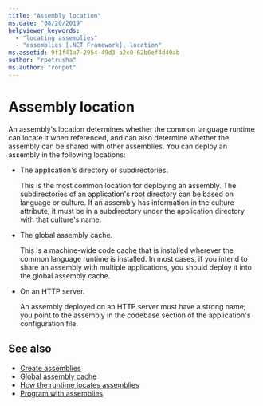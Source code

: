 ```yaml
---
title: "Assembly location"
ms.date: "08/20/2019"
helpviewer_keywords: 
  - "locating assemblies"
  - "assemblies [.NET Framework], location"
ms.assetid: 9f1f41a7-2954-49d3-a2c0-62b6ef4d40ab
author: "rpetrusha"
ms.author: "ronpet"
---
```

# Assembly location
An assembly's location determines whether the common language runtime can locate it when referenced, and can also determine whether the assembly can be shared with other assemblies. You can deploy an assembly in the following locations:  
  
- The application's directory or subdirectories.  
  
     This is the most common location for deploying an assembly. The subdirectories of an application's root directory can be based on language or culture. If an assembly has information in the culture attribute, it must be in a subdirectory under the application directory with that culture's name.  
  
- The global assembly cache.  
  
     This is a machine-wide code cache that is installed wherever the common language runtime is installed. In most cases, if you intend to share an assembly with multiple applications, you should deploy it into the global assembly cache.  
  
- On an HTTP server.  
  
     An assembly deployed on an HTTP server must have a strong name; you point to the assembly in the codebase section of the application's configuration file.  
  
## See also

- [Create assemblies](create.md)
- [Global assembly cache](../../framework/app-domains/gac.md)
- [How the runtime locates assemblies](../../framework/deployment/how-the-runtime-locates-assemblies.md)
- [Program with assemblies](program.md)
